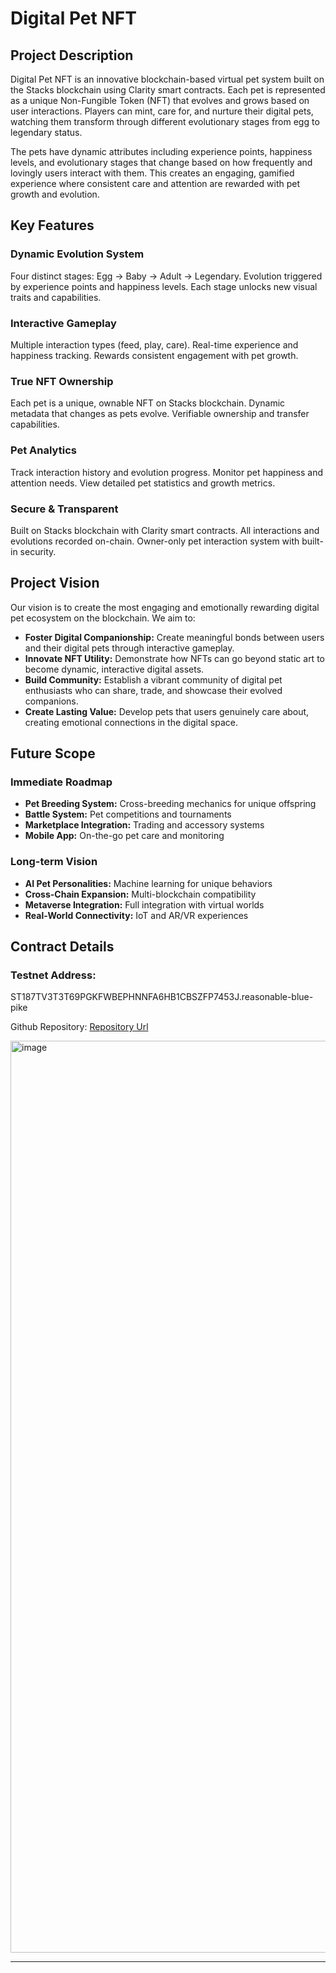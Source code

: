 <!DOCTYPE html>
<html lang="en">
<head>
  <meta charset="UTF-8">
  <meta name="viewport" content="width=device-width, initial-scale=1.0">
</head>
<body>
  <h1>Digital Pet NFT</h1>

  <h2>Project Description</h2>
  <p>Digital Pet NFT is an innovative blockchain-based virtual pet system built on the Stacks blockchain using Clarity smart contracts. Each pet is represented as a unique Non-Fungible Token (NFT) that evolves and grows based on user interactions. Players can mint, care for, and nurture their digital pets, watching them transform through different evolutionary stages from egg to legendary status.</p>
  <p>The pets have dynamic attributes including experience points, happiness levels, and evolutionary stages that change based on how frequently and lovingly users interact with them. This creates an engaging, gamified experience where consistent care and attention are rewarded with pet growth and evolution.</p>

  <h2>Key Features</h2>
  <h3>Dynamic Evolution System</h3>
  <p>Four distinct stages: Egg → Baby → Adult → Legendary. Evolution triggered by experience points and happiness levels. Each stage unlocks new visual traits and capabilities.</p>

  <h3>Interactive Gameplay</h3>
  <p>Multiple interaction types (feed, play, care). Real-time experience and happiness tracking. Rewards consistent engagement with pet growth.</p>

  <h3>True NFT Ownership</h3>
  <p>Each pet is a unique, ownable NFT on Stacks blockchain. Dynamic metadata that changes as pets evolve. Verifiable ownership and transfer capabilities.</p>

  <h3>Pet Analytics</h3>
  <p>Track interaction history and evolution progress. Monitor pet happiness and attention needs. View detailed pet statistics and growth metrics.</p>

  <h3>Secure & Transparent</h3>
  <p>Built on Stacks blockchain with Clarity smart contracts. All interactions and evolutions recorded on-chain. Owner-only pet interaction system with built-in security.</p>

  <h2>Project Vision</h2>
  <p>Our vision is to create the most engaging and emotionally rewarding digital pet ecosystem on the blockchain. We aim to:</p>
  <ul>
    <li><strong>Foster Digital Companionship:</strong> Create meaningful bonds between users and their digital pets through interactive gameplay.</li>
    <li><strong>Innovate NFT Utility:</strong> Demonstrate how NFTs can go beyond static art to become dynamic, interactive digital assets.</li>
    <li><strong>Build Community:</strong> Establish a vibrant community of digital pet enthusiasts who can share, trade, and showcase their evolved companions.</li>
    <li><strong>Create Lasting Value:</strong> Develop pets that users genuinely care about, creating emotional connections in the digital space.</li>
  </ul>

  <h2>Future Scope</h2>
  <h3>Immediate Roadmap</h3>
  <ul>
    <li><strong>Pet Breeding System:</strong> Cross-breeding mechanics for unique offspring</li>
    <li><strong>Battle System:</strong> Pet competitions and tournaments</li>
    <li><strong>Marketplace Integration:</strong> Trading and accessory systems</li>
    <li><strong>Mobile App:</strong> On-the-go pet care and monitoring</li>
  </ul>

  <h3>Long-term Vision</h3>
  <ul>
    <li><strong>AI Pet Personalities:</strong> Machine learning for unique behaviors</li>
    <li><strong>Cross-Chain Expansion:</strong> Multi-blockchain compatibility</li>
    <li><strong>Metaverse Integration:</strong> Full integration with virtual worlds</li>
    <li><strong>Real-World Connectivity:</strong> IoT and AR/VR experiences</li>
  </ul>

  <h2>Contract Details</h2>
  <h3>Testnet Address:</h3>
  <p>ST187TV3T3T69PGKFWBEPHNNFA6HB1CBSZFP7453J.reasonable-blue-pike</p>
  <p>Github Repository: <a href = " https://github.com/upranjali/DigiPet"> Repository Url</a> </p>
  <img width="2672" height="1459" alt="image" src="https://github.com/user-attachments/assets/bb7584eb-9aba-494f-8788-dcd5648e1edf" />


  <hr>
</body>
</html>
